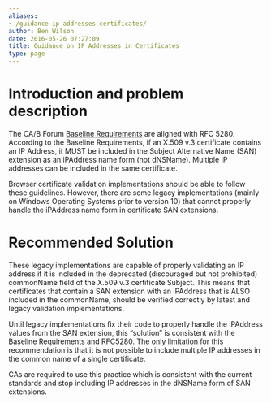 ```yaml
---
aliases:
- /guidance-ip-addresses-certificates/
author: Ben Wilson
date: 2016-05-26 07:27:09
title: Guidance on IP Addresses in Certificates
type: page
---
```


# Introduction and problem description

The CA/B Forum [Baseline Requirements][1] are aligned with RFC 5280. According to the Baseline Requirements, if an X.509 v.3 certificate contains an IP Address, it MUST be included in the Subject Alternative Name (SAN) extension as an iPAddress name form (not dNSName). Multiple IP addresses can be included in the same certificate.

Browser certificate validation implementations should be able to follow these guidelines. However, there are some legacy implementations (mainly on Windows Operating Systems prior to version 10) that cannot properly handle the iPAddress name form in certificate SAN extensions.

# Recommended Solution

These legacy implementations are capable of properly validating an IP address if it is included in the deprecated (discouraged but not prohibited) commonName field of the X.509 v.3 certificate Subject. This means that certificates that contain a SAN extension with an iPAddress that is ALSO included in the commonName, should be verified correctly by latest and legacy validation implementations.

Until legacy implementations fix their code to properly handle the iPAddress values from the SAN extension, this “solution” is consistent with the Baseline Requirements and RFC5280. The only limitation for this recommendation is that it is not possible to include multiple IP addresses in the common name of a single certificate.

CAs are required to use this practice which is consistent with the current standards and stop including IP addresses in the dNSName form of SAN extensions.

[1]: /working-groups/server/baseline-requirements/